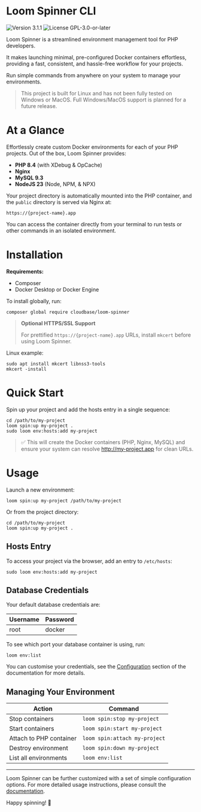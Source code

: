 # Loom Spinner CLI

<p>
<!-- Version Badge -->
<img src="https://img.shields.io/badge/Version-3.1.1-blue" alt="Version 3.1.1">
<!-- License Badge -->
<img src="https://img.shields.io/badge/License-GPL--3.0--or--later-40adbc" alt="License GPL-3.0-or-later">
</p>

Loom Spinner is a streamlined environment management tool for PHP developers.

It makes launching minimal, pre-configured Docker containers effortless, providing a fast, consistent, and hassle-free 
workflow for your projects.

Run simple commands from anywhere on your system to manage your environments.

> This project is built for Linux and has not been fully tested on Windows or MacOS. Full Windows/MacOS support is 
> planned for a future release.

# At a Glance

Effortlessly create custom Docker environments for each of your PHP projects. Out of the box, Loom Spinner provides:

- **PHP 8.4** (with XDebug & OpCache)
- **Nginx**
- **MySQL 9.3**
- **NodeJS 23** (Node, NPM, & NPX)

Your project directory is automatically mounted into the PHP container, and the `public` directory is served via Nginx at:

```shell
https://{project-name}.app
``` 

You can access the container directly from your terminal to run tests or other commands in an isolated environment.

# Installation

**Requirements:**
- Composer
- Docker Desktop or Docker Engine

To install globally, run:

```shell
composer global require cloudbase/loom-spinner
```

> **Optional HTTPS/SSL Support**
> 
> For prettified `https://{project-name}.app` URLs, install `mkcert` before using Loom Spinner.

Linux example:

```shell
sudo apt install mkcert libnss3-tools
mkcert -install
```

# Quick Start

Spin up your project and add the hosts entry in a single sequence:

```shell
cd /path/to/my-project
loom spin:up my-project .
sudo loom env:hosts:add my-project
```

> ✅ This will create the Docker containers (PHP, Nginx, MySQL) and ensure your system can resolve http://my-project.app 
> for clean URLs.

# Usage

Launch a new environment:

```shell
loom spin:up my-project /path/to/my-project
```

Or from the project directory:

```shell
cd /path/to/my-project
loom spin:up my-project .
```

## Hosts Entry

To access your project via the browser, add an entry to `/etc/hosts`:

```shell
sudo loom env:hosts:add my-project
```

## Database Credentials

Your default database credentials are:

| Username | Password |
|----------|----------|
| root     | docker   |

To see which port your database container is using, run:

```shell
loom env:list
```

You can customise your credentials, see the [Configuration](https://github.com/CloudBaseHQ/loom-spinner/wiki/Configuration) 
section of the documentation for more details.

## Managing Your Environment

| Action                  | Command                       |
|-------------------------|-------------------------------|
| Stop containers         | `loom spin:stop my-project`   |
| Start containers        | `loom spin:start my-project`  |
| Attach to PHP container | `loom spin:attach my-project` |
| Destroy environment     | `loom spin:down my-project`   |
| List all environments   | `loom env:list`               |

---

Loom Spinner can be further customized with a set of simple configuration options. For more detailed usage instructions,
please consult the [documentation](https://github.com/CloudBaseHQ/loom-spinner/wiki).

Happy spinning! 🧵